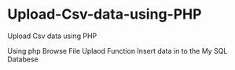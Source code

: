 # Upload-Csv-data-using-PHP
Upload Csv data using PHP

Using php Browse File Uplaod Function Insert data in to the My SQL Databese
